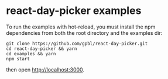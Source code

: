 # react-day-picker examples

To run the examples with hot-reload, you must install the npm dependencies from both the root directory and the examples dir:

```
git clone https://github.com/gpbl/react-day-picker.git
cd react-day-picker && yarn
cd examples && yarn
npm start
```

then open [http://localhost:3000](http://localhost:3000).
